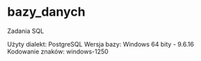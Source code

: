 # bazy_danych
Zadania SQL

Użyty dialekt: PostgreSQL
Wersja bazy: Windows 64 bity - 9.6.16
Kodowanie znaków: windows-1250
